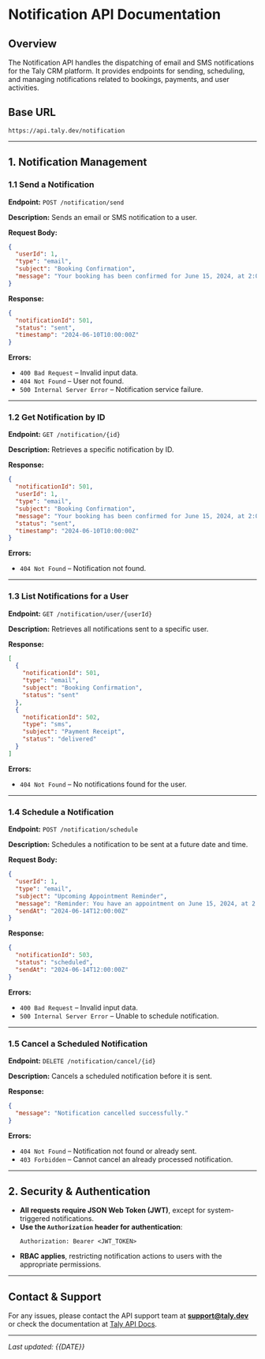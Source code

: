 # Notification API Documentation

## Overview

The Notification API handles the dispatching of email and SMS notifications for the Taly CRM platform. It provides endpoints for sending, scheduling, and managing notifications related to bookings, payments, and user activities.

## Base URL

```
https://api.taly.dev/notification
```

---

## **1. Notification Management**

### **1.1 Send a Notification**

**Endpoint:** `POST /notification/send`

**Description:** Sends an email or SMS notification to a user.

**Request Body:**

```json
{
  "userId": 1,
  "type": "email",
  "subject": "Booking Confirmation",
  "message": "Your booking has been confirmed for June 15, 2024, at 2:00 PM."
}
```

**Response:**

```json
{
  "notificationId": 501,
  "status": "sent",
  "timestamp": "2024-06-10T10:00:00Z"
}
```

**Errors:**

- `400 Bad Request` – Invalid input data.
- `404 Not Found` – User not found.
- `500 Internal Server Error` – Notification service failure.

---

### **1.2 Get Notification by ID**

**Endpoint:** `GET /notification/{id}`

**Description:** Retrieves a specific notification by ID.

**Response:**

```json
{
  "notificationId": 501,
  "userId": 1,
  "type": "email",
  "subject": "Booking Confirmation",
  "message": "Your booking has been confirmed for June 15, 2024, at 2:00 PM.",
  "status": "sent",
  "timestamp": "2024-06-10T10:00:00Z"
}
```

**Errors:**

- `404 Not Found` – Notification not found.

---

### **1.3 List Notifications for a User**

**Endpoint:** `GET /notification/user/{userId}`

**Description:** Retrieves all notifications sent to a specific user.

**Response:**

```json
[
  {
    "notificationId": 501,
    "type": "email",
    "subject": "Booking Confirmation",
    "status": "sent"
  },
  {
    "notificationId": 502,
    "type": "sms",
    "subject": "Payment Receipt",
    "status": "delivered"
  }
]
```

**Errors:**

- `404 Not Found` – No notifications found for the user.

---

### **1.4 Schedule a Notification**

**Endpoint:** `POST /notification/schedule`

**Description:** Schedules a notification to be sent at a future date and time.

**Request Body:**

```json
{
  "userId": 1,
  "type": "email",
  "subject": "Upcoming Appointment Reminder",
  "message": "Reminder: You have an appointment on June 15, 2024, at 2:00 PM.",
  "sendAt": "2024-06-14T12:00:00Z"
}
```

**Response:**

```json
{
  "notificationId": 503,
  "status": "scheduled",
  "sendAt": "2024-06-14T12:00:00Z"
}
```

**Errors:**

- `400 Bad Request` – Invalid input data.
- `500 Internal Server Error` – Unable to schedule notification.

---

### **1.5 Cancel a Scheduled Notification**

**Endpoint:** `DELETE /notification/cancel/{id}`

**Description:** Cancels a scheduled notification before it is sent.

**Response:**

```json
{
  "message": "Notification cancelled successfully."
}
```

**Errors:**

- `404 Not Found` – Notification not found or already sent.
- `403 Forbidden` – Cannot cancel an already processed notification.

---

## **2. Security & Authentication**

- **All requests require JSON Web Token (JWT)**, except for system-triggered notifications.
- **Use the `Authorization` header for authentication**:
  ```
  Authorization: Bearer <JWT_TOKEN>
  ```
- **RBAC applies**, restricting notification actions to users with the appropriate permissions.

---

## **Contact & Support**

For any issues, please contact the API support team at **support@taly.dev** or check the documentation at [Taly API Docs](https://api.taly.dev/docs).

---

_Last updated: {{DATE}}_
